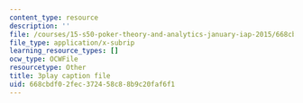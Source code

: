 ```yaml
---
content_type: resource
description: ''
file: /courses/15-s50-poker-theory-and-analytics-january-iap-2015/668cbdf02fec372458c88b9c20faf6f1_kn92WXcKr0M.srt
file_type: application/x-subrip
learning_resource_types: []
ocw_type: OCWFile
resourcetype: Other
title: 3play caption file
uid: 668cbdf0-2fec-3724-58c8-8b9c20faf6f1
---
```

